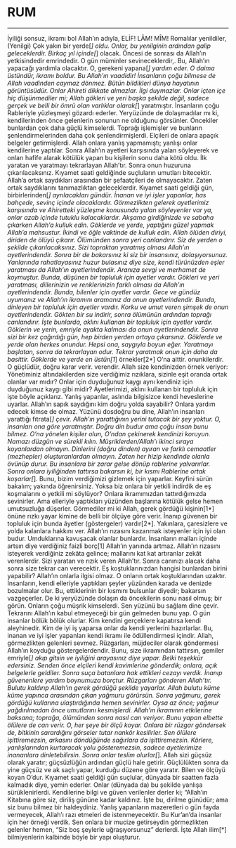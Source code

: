# RUM
---
İyiliği sonsuz, ikramı bol Allah’ın adıyla,
ELİF! LÂM! MÎM!
Romalılar yenildiler,
(Yenilgi) Çok yakın bir yerde[*] oldu. Onlar, bu yenilginin ardından galip geleceklerdir.
Birkaç yıl içinde[*] olacak. Öncesi de sonrası da Allah’ın yetkisindedir  emrindedir. O gün müminler sevineceklerdir,.
Bu, Allah’ın yapacağı yardımla olacaktır. O, gerekeni yapana[*] yardım eder. O daima üstündür, ikramı boldur.
Bu Allah’ın vaadidir! İnsanların çoğu bilmese de Allah vaadinden caymaz dönmez.
Bütün bildikleri dünya hayatının görüntüsüdür. Onlar Ahireti dikkate almazlar. İlgi duymazlar.
Onlar içten içe hiç düşünmediler mi; Allah gökleri ve yeri başka şekilde değil, sadece gerçek ve belli bir ömrü olan varlıklar olarak[*] yaratmıştır. İnsanların çoğu Rableriyle yüzleşmeyi gözardı ederler.
Yeryüzünde de dolaşmadılar mı ki, kendilerinden önce gelenlerin sonunun ne olduğunu görsünler. Öncekiler bunlardan çok daha güçlü kimselerdi. Toprağı işlemişler ve bunların şenlendirmelerinden daha çok şenlendirmişlerdi. Elçileri de onlara apaçık belgeler getirmişlerdi. Allah onlara yanlış yapmamıştı; yanlışı onlar kendilerine yaptılar.
Sonra Allah’ın ayetleri karşısında yalan söyleyerek ve onları hafife alarak  kötülük yapan bu kişilerin sonu daha kötü oldu.
İlk yaratan ve yaratmayı tekrarlayan Allah’tır. Sonra onun huzuruna çıkarılacaksınız.
Kıyamet saati geldiğinde suçluların umutları bitecektir.
Allah’a ortak saydıkları arasından bir şefaatçileri de olmayacaktır. Zaten ortak saydıklarını tanımazlıktan geleceklerdir.
Kıyamet saati geldiği gün, birbirlerinden[*] ayrılacakları gündür.
İnanan ve iyi işler yapanlar, has bahçede, sevinç içinde olacaklardır.
Görmezlikten gelerek ayetlerimiz karşısında ve Ahiretteki yüzleşme konusunda yalan söyleyenler var ya, onlar azab içinde tutuklu kalacaklardır.
Akşama girdiğinizde ve sabaha çıkarken Allah’a kulluk edin.
Göklerde ve yerde, yaptığını güzel yapmak Allah’a mahsustur. İkindi ve öğle vaktinde de kulluk edin.
Allah ölüden diriyi, diriden de ölüyü çıkarır. Ölümünden sonra yeri canlandırır. Siz de yerden o şekilde çıkarılacaksınız.
Sizi topraktan yaratmış olması Allah’ın ayetlerindendir. Sonra bir de bakarsınız ki siz bir insansınız, dolaşıyorsunuz.
Yanlarında rahatlayasınız huzur bulasınız  diye size, kendi türünüzden eşler yaratması da  Allah’ın ayetlerindendir. Aranıza sevgi ve merhamet de koymuştur. Bunda, düşünen bir topluluk için ayetler vardır.
Gökleri ve yeri yaratması, dillerinizin ve renklerinizin farklı olması da Allah’ın ayetlerindendir. Bunda, bilenler için ayetler vardır.
Gece ve gündüz uyumanız ve Allah’ın ikramını aramanız da onun ayetlerindendir. Bunda, dinleyen bir topluluk için ayetler vardır.
Korku ve umut veren şimşek de onun ayetlerindendir. Gökten bir su indirir, sonra ölümünün ardından toprağı canlandırır. İşte bunlarda, aklını kullanan bir topluluk için ayetler vardır.
Göklerin ve yerin, emriyle ayakta kalması da onun ayetlerindendir. Sonra sizi bir kez çağırdığı gün, hep birden yerden ortaya çıkarsınız.
Göklerde ve yerde olan herkes onundur. Hepsi ona, saygıyla boyun eğer.
Yaratmayı başlatan, sonra da tekrarlayan odur. Tekrar yaratmak onun için daha da basittir. Göklerde ve yerde en üstün[1*] örnekler[2*]  O’na aittir. onunkilerdir. O güçlüdür, doğru karar verir. verendir.
Allah size kendinizden örnek veriyor: Yönetiminiz altındakilerden size verdiğimiz rızıklara, sizinle eşit oranda ortak olanlar var mıdır? Onlar için duyduğunuz kaygı aynı kendiniz için duyduğunuz kaygı gibi midir? Ayetlerimizi, aklını kullanan bir topluluk için işte böyle açıklarız.
Yanlış yapanlar, aslında bilgisizce kendi heveslerine uyarlar. Allah’ın sapık saydığını kim doğru yolda sayabilir? Onlara yardım edecek kimse  de olmaz.
Yüzünü dosdoğru bu dine, Allah’ın insanları yarattığı fıtrata[*] çevir. Allah’ın yarattığının yerini tutacak bir şey yoktur. O, insanları ona göre yaratmıştır. Doğru din budur ama çoğu insan bunu bilmez.
O’na yönelen kişiler olun, O’ndan çekinerek kendinizi koruyun. Namazı düzgün ve sürekli kılın. Müşriklerden/Allah'ı ikinci sıraya koyanlardan olmayın.
Dinlerini (doğru dinden) ayıran ve farklı cemaatler (mezhepler) oluşturanlardan olmayın. Zaten her hizip kendinde olanla övünüp durur.
Bu insanlara bir zarar gelse dönüp rablerine yalvarırlar. Sonra onlara iyiliğinden tattırsa bakarsın ki, bir kısmı Rablerine ortak koşarlar[*].
Bunu, bizim verdiğimizi gizlemek için yaparlar. Keyfini sürün bakalım; yakında öğrenirsiniz.
Yoksa biz onlara bir yetkili indirdik de eş koşmalarını o yetkili mi söylüyor?
Onlara ikramımızdan tattırdığımızda sevinirler. Ama elleriyle yaptıkları yüzünden başlarına kötülük gelse hemen umutsuzluğa düşerler.
Görmediler mi ki Allah, gerek gördüğü kişinin[1*] önüne rızkı yayar kimine de belli bir ölçüye göre verir. İnanıp güvenen bir topluluk için bunda âyetler (göstergeler) vardır[2*].
Yakınlara, çaresizlere ve yolda kalanlara hakkını ver. Allah’ın rızasını kazanmak isteyenler için iyi olan budur. Umduklarına kavuşacak olanlar bunlardır.
İnsanların malları içinde artsın diye verdiğiniz faizli borç[1] Allah’ın yanında artmaz. Allah’ın rızasını isteyerek verdiğiniz zekâta gelince; mallarını kat kat artıranlar zekât verenlerdir.
Sizi yaratan ve rızık veren Allah’tır. Sonra canınızı alacak daha sonra size tekrar can verecektir. Eş koştuklarınızdan hangisi bunlardan birini yapabilir? Allah’ın onlarla ilgisi olmaz. O onların ortak koştuklarından uzaktır.
İnsanların, kendi elleriyle yaptıkları şeyler yüzünden karada ve denizde bozulmalar olur. Bu, ettiklerinin bir kısmını bulsunlar diyedir; bakarsın vazgeçerler.
De ki yeryüzünde dolaşın da öncekilerin sonu nasıl olmuş; bir görün.  Onların çoğu müşrik kimselerdi.
Sen yüzünü bu sağlam dine çevir. Tekrarını Allah’ın kabul etmeyeceği bir gün gelmeden bunu yap. O gün insanlar bölük bölük olurlar.
Kim kendini gerçeklere kapatırsa kendi aleyhinedir. Kim de iyi iş yaparsa onlar da kendi yerlerini hazırlarlar.
Bu, inanan ve iyi işler yapanları kendi ikramı ile ödüllendirmesi içindir. Allah, görmezlikten gelenleri sevmez.
Rüzgarları, müjdeciler olarak göndermesi Allah’ın koyduğu göstergelerdendir. Bunu, size ikramından tattırsın, gemiler emriyle[*] akıp gitsin ve iyiliğini arayasınız diye yapar. Belki teşekkür edersiniz.
Senden önce elçileri kendi kavimlerine gönderdik; onlara, açık belgelerle geldiler. Sonra suça batanlara hak ettikleri cezayı verdik. İnanıp güvenenlere yardım boynumuza borçtur.
Rüzgarları gönderen Allah’tır. Bulutu kaldırıp Allah’ın gerek gördüğü şekilde yayarlar. Allah bulutu küme küme yapınca arasından çıkan yağmuru görürsün. Sonra yağmuru, gerek gördüğü kullarına ulaştırdığında hemen sevinirler.
Oysa az önce; yağmur yağdırılmadan önce umutlarını kesmişlerdi.
Allah’ın ikramının etkilerine  baksana; toprağa, ölümünden sonra nasıl can veriyor. Bunu yapan elbette ölülere de can verir. O, her şeye bir ölçü koyar.
Onlara bir rüzgar göndersek de, bitkinin sarardığını görseler tutar nankör kesilirler.
Sen ölülere işittiremezsin, arkasını döndüğünde sağırlara da işittiremezsin.
Körlere, yanlışlarından kurtaracak yolu gösteremezsin, sadece ayetlerimize inananlara dinletebilirsin. Sonra onlar teslim olurlar[*].
Allah sizi güçsüz olarak yaratır; güçsüzlüğün ardından güçlü hale getirir. Güçlülükten sonra da yine güçsüz ve ak saçlı yapar, kurduğu düzene göre yaratır. Bilen ve ölçüyü koyan O’dur.
Kıyamet saati geldiği gün suçlular, dünyada bir saatten fazla kalmadık diye, yemin ederler. Onlar (dünyada da) bu şekilde yanlışa sürüklenirlerdi.
Kendilerine bilgi ve güven verilenler derler ki; “Allah’ın Kitabına göre siz, diriliş gününe kadar kaldınız. İşte bu, dirilme günüdür; ama siz bunu bilmez bir haldeydiniz.
Yanlış yapanların mazeretleri o gün fayda vermeyecek, Allah’ı razı etmeleri de istenmeyecektir.
Bu Kur’an’da insanlar için her örneği verdik. Sen onlara bir mucize getirseydin görmezlikten gelenler hemen, “Siz boş şeylerle uğraşıyorsunuz” derlerdi.
İşte Allah ilim[*] bilmiyenlerin kalbinde böyle bir yapı oluşturur.